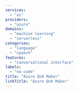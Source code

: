 ```yaml
---
services:
  - "ai"
providers:
  - "azure"
domains:
  - "machine learning"
  - "serverless"
categories:
  - "language"
  - "speech"
features:
  - "conversational interface"
labels:
  - "no-code"
title: "Azure QnA Maker"
linkTitle: "Azure QnA Maker"
---
```

